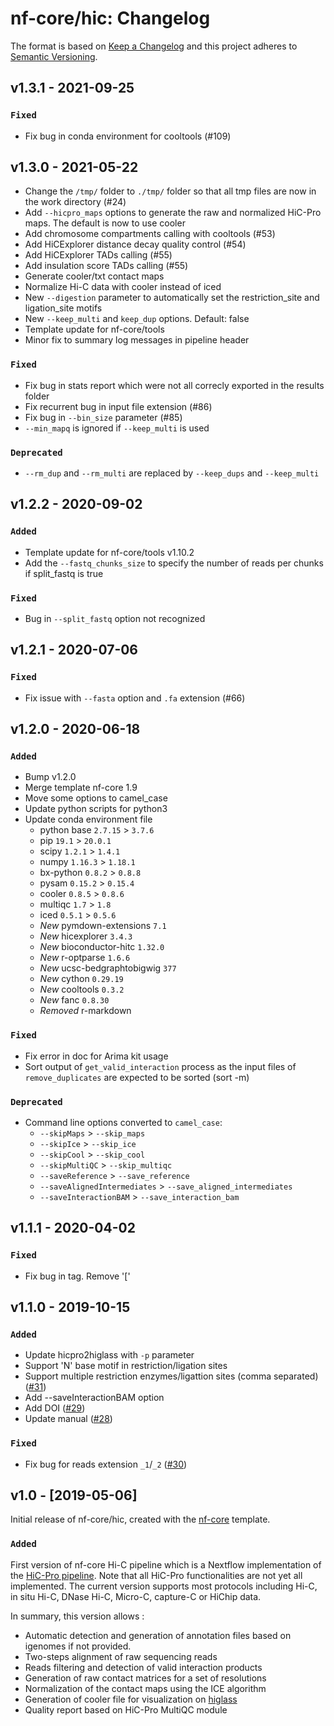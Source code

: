 # nf-core/hic: Changelog

The format is based on [Keep a Changelog](https://keepachangelog.com/en/1.0.0/)
and this project adheres to [Semantic Versioning](https://semver.org/spec/v2.0.0.html).

## v1.3.1 - 2021-09-25

### `Fixed`

* Fix bug in conda environment for cooltools (#109)

## v1.3.0 - 2021-05-22

* Change the `/tmp/` folder to `./tmp/` folder so that all tmp files are now in the work directory (#24)
* Add `--hicpro_maps` options to generate the raw and normalized HiC-Pro maps. The default is now to use cooler
* Add chromosome compartments calling with cooltools (#53)
* Add HiCExplorer distance decay quality control (#54)
* Add HiCExplorer TADs calling (#55)
* Add insulation score TADs calling (#55)
* Generate cooler/txt contact maps
* Normalize Hi-C data with cooler instead of iced
* New `--digestion` parameter to automatically set the restriction_site and ligation_site motifs
* New `--keep_multi` and `keep_dup` options. Default: false
* Template update for nf-core/tools
* Minor fix to summary log messages in pipeline header

### `Fixed`

* Fix bug in stats report which were not all correcly exported in the results folder
* Fix recurrent bug in input file extension (#86)
* Fix bug in `--bin_size` parameter (#85)
* `--min_mapq` is ignored if `--keep_multi` is used

### `Deprecated`

* `--rm_dup` and `--rm_multi` are replaced by `--keep_dups` and `--keep_multi`

## v1.2.2 - 2020-09-02

### `Added`

* Template update for nf-core/tools v1.10.2
* Add the `--fastq_chunks_size` to specify the number of reads per chunks if split_fastq is true

### `Fixed`

* Bug in `--split_fastq` option not recognized

## v1.2.1 - 2020-07-06

### `Fixed`

* Fix issue with `--fasta` option and `.fa` extension (#66)

## v1.2.0 - 2020-06-18

### `Added`

* Bump v1.2.0
* Merge template nf-core 1.9
* Move some options to camel_case
* Update python scripts for python3
* Update conda environment file
  * python base `2.7.15` > `3.7.6`
  * pip `19.1` > `20.0.1`
  * scipy `1.2.1` > `1.4.1`
  * numpy `1.16.3` > `1.18.1`
  * bx-python `0.8.2` > `0.8.8`
  * pysam `0.15.2` > `0.15.4`
  * cooler `0.8.5` > `0.8.6`
  * multiqc `1.7` > `1.8`
  * iced `0.5.1` > `0.5.6`
  * *_New_* pymdown-extensions `7.1`
  * *_New_* hicexplorer `3.4.3`
  * *_New_* bioconductor-hitc `1.32.0`
  * *_New_* r-optparse `1.6.6`
  * *_New_* ucsc-bedgraphtobigwig `377`
  * *_New_* cython `0.29.19`
  * *_New_* cooltools `0.3.2`
  * *_New_* fanc `0.8.30`
  * *_Removed_* r-markdown

### `Fixed`

* Fix error in doc for Arima kit usage
* Sort output of `get_valid_interaction` process as the input files of `remove_duplicates`
are expected to be sorted (sort -m)

### `Deprecated`

* Command line options converted to `camel_case`:
  * `--skipMaps` > `--skip_maps`
  * `--skipIce` > `--skip_ice`
  * `--skipCool` > `--skip_cool`
  * `--skipMultiQC` > `--skip_multiqc`
  * `--saveReference` > `--save_reference`
  * `--saveAlignedIntermediates` > `--save_aligned_intermediates`
  * `--saveInteractionBAM` > `--save_interaction_bam`

## v1.1.1 - 2020-04-02

### `Fixed`

* Fix bug in tag. Remove '['

## v1.1.0 - 2019-10-15

### `Added`

* Update hicpro2higlass with `-p` parameter
* Support 'N' base motif in restriction/ligation sites
* Support multiple restriction enzymes/ligattion sites (comma separated) ([#31](https://github.com/nf-core/hic/issues/31))
* Add --saveInteractionBAM option
* Add DOI ([#29](https://github.com/nf-core/hic/issues/29))
* Update manual ([#28](https://github.com/nf-core/hic/issues/28))

### `Fixed`

* Fix bug for reads extension `_1`/`_2` ([#30](https://github.com/nf-core/hic/issues/30))

## v1.0 - [2019-05-06]

Initial release of nf-core/hic, created with the [nf-core](http://nf-co.re/) template.

### `Added`

First version of nf-core Hi-C pipeline which is a Nextflow implementation of
the [HiC-Pro pipeline](https://github.com/nservant/HiC-Pro/).
Note that all HiC-Pro functionalities are not yet all implemented.
The current version supports most protocols including Hi-C, in situ Hi-C,
DNase Hi-C, Micro-C, capture-C or HiChip data.

In summary, this version allows :

* Automatic detection and generation of annotation files based on igenomes
if not provided.
* Two-steps alignment of raw sequencing reads
* Reads filtering and detection of valid interaction products
* Generation of raw contact matrices for a set of resolutions
* Normalization of the contact maps using the ICE algorithm
* Generation of cooler file for visualization on [higlass](https://higlass.io/)
* Quality report based on HiC-Pro MultiQC module
